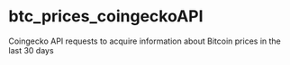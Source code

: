 # btc_prices_coingeckoAPI
Coingecko API requests to acquire information about Bitcoin prices in the last 30 days
